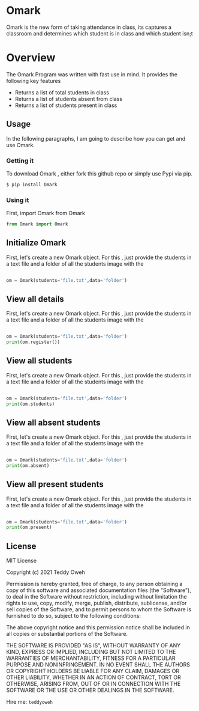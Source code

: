 # Omark

Omark is the new form of taking attendance in class, its captures a classroom and determines which student is in class and which student isn;t

# Overview
The Omark Program was written with fast use in mind. It provides the following key features

  - Returns a list of total students in class
  - Returns a list of students absent from class
  - Returns a list of students present in class
 


## Usage

In the following paragraphs, I am going to describe how you can get and use Omark.

###  Getting it

To download Omark , either fork this github repo or simply use Pypi via pip.
```sh
$ pip install Omark
```

### Using it

First, import Omark from Omark

```Python
from Omark import Omark 
```

 
## Initialize Omark
First, let's create a new Omark object. For this , just provide the students in a text file and a folder of all the students image with the

```Python
 
om = Omark(students='file.txt',data='folder')

```
## View all details
First, let's create a new Omark object. For this , just provide the students in a text file and a folder of all the students image with the

```Python
 
om = Omark(students='file.txt',data='folder')
print(om.register())


```
## View all students
First, let's create a new Omark object. For this , just provide the students in a text file and a folder of all the students image with the

```Python
 
om = Omark(students='file.txt',data='folder')
print(om.students)


```
## View all absent students
First, let's create a new Omark object. For this , just provide the students in a text file and a folder of all the students image with the

```Python
 
om = Omark(students='file.txt',data='folder')
print(om.absent)


```

 ## View all present students
First, let's create a new Omark object. For this , just provide the students in a text file and a folder of all the students image with the

```Python
 
om = Omark(students='file.txt',data='folder')
print(om.present)


```



License
----

MIT License

Copyright (c) 2021 Teddy Oweh

Permission is hereby granted, free of charge, to any person obtaining a copy
of this software and associated documentation files (the "Software"), to deal
in the Software without restriction, including without limitation the rights
to use, copy, modify, merge, publish, distribute, sublicense, and/or sell
copies of the Software, and to permit persons to whom the Software is
furnished to do so, subject to the following conditions:

The above copyright notice and this permission notice shall be included in all
copies or substantial portions of the Software.

THE SOFTWARE IS PROVIDED "AS IS", WITHOUT WARRANTY OF ANY KIND, EXPRESS OR
IMPLIED, INCLUDING BUT NOT LIMITED TO THE WARRANTIES OF MERCHANTABILITY,
FITNESS FOR A PARTICULAR PURPOSE AND NONINFRINGEMENT. IN NO EVENT SHALL THE
AUTHORS OR COPYRIGHT HOLDERS BE LIABLE FOR ANY CLAIM, DAMAGES OR OTHER
LIABILITY, WHETHER IN AN ACTION OF CONTRACT, TORT OR OTHERWISE, ARISING FROM,
OUT OF OR IN CONNECTION WITH THE SOFTWARE OR THE USE OR OTHER DEALINGS IN THE
SOFTWARE.


Hire me: `teddyoweh`
